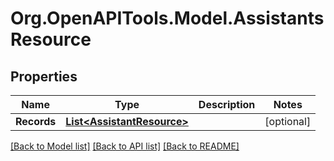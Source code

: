 
# Org.OpenAPITools.Model.AssistantsResource

## Properties

Name | Type | Description | Notes
------------ | ------------- | ------------- | -------------
**Records** | [**List&lt;AssistantResource&gt;**](AssistantResource.md) |  | [optional] 

[[Back to Model list]](../README.md#documentation-for-models)
[[Back to API list]](../README.md#documentation-for-api-endpoints)
[[Back to README]](../README.md)

